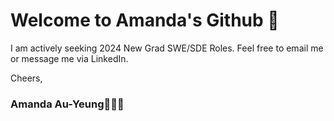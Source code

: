 

<!---
amandaay/amandaay is a ✨ special ✨ repository because its `README.md` (this file) appears on your GitHub profile.
You can click the Preview link to take a look at your changes.
--->
# Welcome to Amanda's Github 👾

I am actively seeking 2024 New Grad SWE/SDE Roles. Feel free to email me or message me via LinkedIn. 

Cheers,
### Amanda Au-Yeung👩🏻‍💻
